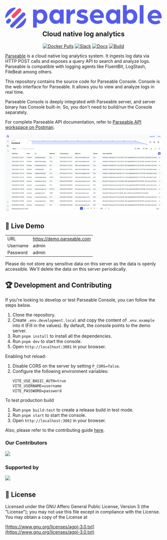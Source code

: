<h2 align="center">
    <picture>
      <source media="(prefers-color-scheme: dark)" srcset="https://raw.githubusercontent.com/parseablehq/.github/main/images/logo-dark.png">
      <source media="(prefers-color-scheme: light)" srcset="https://raw.githubusercontent.com/parseablehq/.github/main/images/logo.svg">
      <img alt="Parseable Logo" src="https://raw.githubusercontent.com/parseablehq/.github/main/images/logo.svg">
    </picture>
    <br>
    Cloud native log analytics
</h2>

<div align="center">

[![Docker Pulls](https://img.shields.io/docker/pulls/parseable/parseable?logo=docker&label=Docker%20Pulls)](https://hub.docker.com/r/parseable/parseable)
[![Slack](https://img.shields.io/badge/slack-brightgreen.svg?logo=slack&label=Community&style=flat&color=%2373DC8C&)](https://join.slack.com/t/parseable/shared_invite/zt-23t505gz7-zX4T10OvkS8RAhnme4gDZQ)
[![Docs](https://img.shields.io/badge/stable%20docs-parseable.io%2Fdocs-brightgreen?style=flat&color=%2373DC8C&label=Docs)](https://www.parseable.io/docs)
[![Build](https://img.shields.io/github/checks-status/parseablehq/parseable/main?style=flat&color=%2373DC8C&label=Checks)](https://github.com/parseablehq/parseable/actions)

</div>

[Parseable](https://github.com/parseablehq/parseable) is a cloud native log analytics system. It ingests log data via HTTP POST calls and exposes a query API to search and analyze logs. Parseable is compatible with logging agents like FluentBit, LogStash, FileBeat among others.

This repository contains the source code for Parseable Console. Console is the web interface for Parseable. It allows you to view and analyze logs in real time.

Parseable Console is deeply integrated with Parseable server, and server binary has Console built-in. So, you don't need to build/run the Console separately.

For complete Parseable API documentation, refer to [Parseable API workspace on Postman](https://www.postman.com/parseable/workspace/parseable/overview).

![Parseable Console](https://raw.githubusercontent.com/parseablehq/.github/main/images/console.png)

## :eyes: Live Demo

<table>
<tr>
    <td>URL</td>
    <td><a href="https://demo.parseable.com" target="_blank">https://demo.parseable.com</a></td>
</tr>
<tr>
    <td>Username</td>
    <td>admin</td>
</tr>
<tr>
    <td>Password</td>
    <td>admin</td>
</tr>
</table>

Please do not store any sensitive data on this server as the data is openly accessible. We'll delete the data on this server periodically.

## :trophy: Development and Contributing

If you're looking to develop or test Parseable Console, you can follow the steps below.

1. Clone the repository.
2. Create `.env.development.local` and copy the content of `.env.example` into it (Fill in the values). By default, the console points to the demo server.
3. Run `pnpm install` to install all the dependencies.
4. Run `pnpm dev` to start the console.
5. Open `http://localhost:3001` in your browser.

Enabling hot reload:

1. Disable CORS on the server by setting `P_CORS=false`.
2. Configure the following environment variables:
   ```
   VITE_USE_BASIC_AUTH=true
   VITE_USERNAME=username
   VITE_PASSWORD=password
   ```

To test production build

1. Run `pnpm build:test` to create a release build in test mode.
2. Run `pnpm start` to start the console.
3. Open `http://localhost:3002` in your browser.

Also, please refer to the contributing guide [here](https://www.parseable.io/docs/contributing).

### Our Contributors

<a href="https://github.com/parseablehq/console"><img src="https://contrib.rocks/image?repo=parseablehq/console" /></a>

### Supported by

<a href="https://fossunited.org/" target="_blank"><img src="http://fossunited.org/files/fossunited-badge.svg"></a>

## 📓 License

Licensed under the GNU Affero General Public License, Version 3 (the "License");
you may not use this file except in compliance with the License.
You may obtain a copy of the License at

[https://www.gnu.org/licenses/agpl-3.0.txt](https://www.gnu.org/licenses/agpl-3.0.txt)
